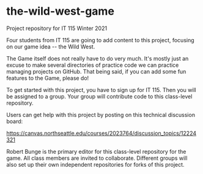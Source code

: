 # the-wild-west-game
Project repository for IT 115 Winter 2021

Four students from IT 115 are going to add content to this project, focusing on our game idea -- the Wild West. 

The Game itself does not really have to do very much. It's mostly just an excuse to make several directories of practice code we can practice managing projects on GitHub.
That being said, if you can add some fun features to the Game, please do!

To get started with this project, you have to sign up for IT 115. Then you will be assigned to a group. Your group will contribute code to this class-level repository. 

Users can get help with this project by posting on this technical discussion board:

https://canvas.northseattle.edu/courses/2023764/discussion_topics/12224321

Robert Bunge is the primary editor for this class-level repository for the game. All class members are invited to collaborate. Different groups will also set up their own 
independent repositories for forks of this project. 

